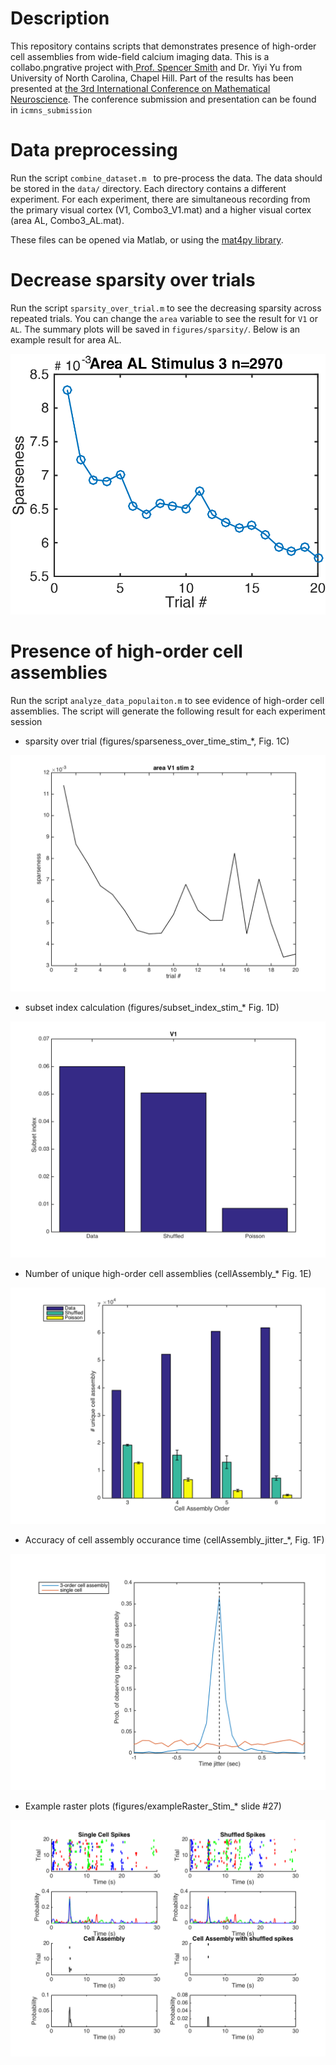 # Description

This repository contains scripts that demonstrates presence of high-order cell assemblies from wide-field calcium imaging data. This is a collabo.pngrative project with[ Prof. Spencer Smith](http://slslab.org/) and Dr. Yiyi Yu from University of North Carolina, Chapel Hill. Part of the results has been presented at [the 3rd International Conference on Mathematical Neuroscience](https://www.math.uh.edu/~zpkilpat/icmns2017/index.html). The conference submission and presentation can be found in `icmns_submission`


# Data preprocessing

Run the script `combine_dataset.m ` to pre-process the data. The data should be stored in the `data/` directory. Each directory contains a different experiment. For each experiment, there are simultaneous recording from the primary visual cortex (V1, Combo3_V1.mat) and a higher visual cortex (area AL, Combo3_AL.mat).

These files can be opened via Matlab, or using the [mat4py library](https://pypi.python.org/pypi/mat4py/0.1.0).

# Decrease sparsity over trials

Run the script `sparsity_over_trial.m` to see the decreasing sparsity across repeated trials. You can change the `area` variable to see the result for `V1` or `AL`. The summary plots will be saved in `figures/sparsity/`. Below is an example result for area AL.

![alt text](figures/sparseness_over_time_stim_3_area_AL.png)


# Presence of high-order cell assemblies

Run the script `analyze_data_populaiton.m` to see evidence of high-order cell assemblies. The script will generate the following result for each experiment session

* sparsity over trial (figures/sparseness_over_time_stim_*, Fig. 1C)

![alt text](figures/sparseness_over_time_stim_2_area_V12016-10-26_1.png)

* subset index calculation (figures/subset_index_stim_* Fig. 1D)

![alt text](figures/subset_index_stim_2_area_V12016-10-26_1.png)

* Number of unique high-order cell assemblies (cellAssembly_* Fig. 1E)

![alt text](figures/cellAssembly_Stim_2_area_V1_2016-10-26_1.png)

* Accuracy of cell assembly occurance time (cellAssembly_jitter_*, Fig. 1F)

![alt text](figures/cellAssembly_jitter_V1_2016-10-26_1.png)

* Example raster plots (figures/exampleRaster_Stim_* slide #27)

![alt text](figures/exampleRaster_Stim_2_area_V1_2016-10-26_1.png)